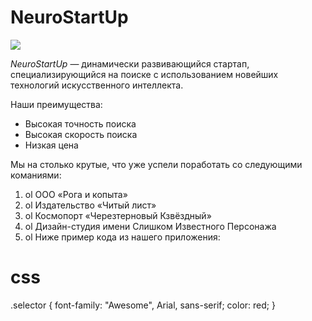 # NeuroStartUp

![](https://netology-code.github.io/git-homeworks/introduction/assets/logo.png)

*NeuroStartUp* — динамически развивающийся стартап, специализирующийся на поиске с использованием 
 новейших технологий искусственного интеллекта.


Наши преимущества:
* Высокая точность поиска
* Высокая скорость поиска
* Низкая цена

Мы на столько крутые, что уже успели поработать со следующими команиями:

1. ol ООО «Рога и копыта»
2. ol Издательство «Читый лист»
3. ol Космопорт «Черезтерновый Кзвёздный»
4. ol Дизайн-студия имени Слишком Известного Персонажа
5. ol Ниже пример кода из нашего приложения:

# css
.selector {
  font-family: "Awesome", Arial, sans-serif;
  color: red;
}
